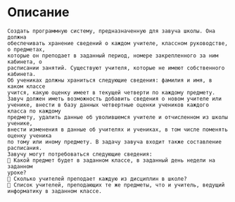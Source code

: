 # Описание  
    Создать программную систему, предназначенную для завуча школы. Она должна
    обеспечивать хранение сведений о каждом учителе, классном руководстве, о предметах,
    которые он преподает в заданный период, номере закрепленного за ним кабинета, о
    расписании занятий. Существуют учителя, которые не имеют собственного кабинета.
    Об учениках должны храниться следующие сведения: фамилия и имя, в каком классе
    учится, какую оценку имеет в текущей четверти по каждому предмету.
    Завуч должен иметь возможность добавить сведения о новом учителе или
    ученике, внести в базу данных четвертные оценки учеников каждого класса по каждому
    предмету, удалить данные об уволившемся учителе и отчисленном из школы ученике,
    внести изменения в данные об учителях и учениках, в том числе поменять оценку ученика
    по тому или иному предмету. В задачу завуча входит также составление расписания.
    Завучу могут потребоваться следующие сведения:
     Какой предмет будет в заданном классе, в заданный день недели на заданном
    уроке?
     Сколько учителей преподает каждую из дисциплин в школе?
     Список учителей, преподающих те же предметы, что и учитель, ведущий
    информатику в заданном классе.
